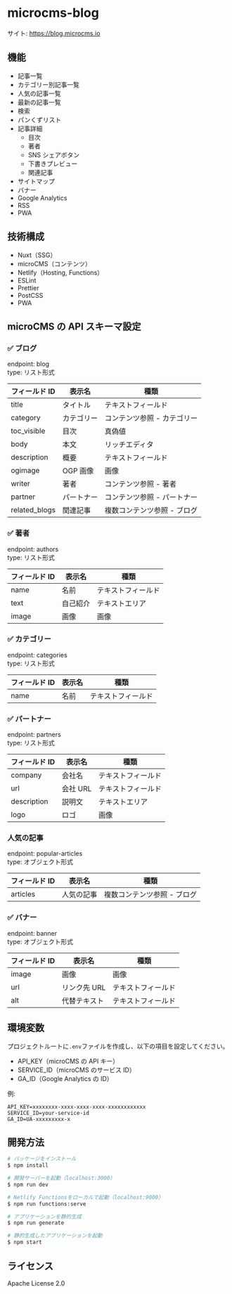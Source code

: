 # microcms-blog

サイト: https://blog.microcms.io

## 機能

- 記事一覧
- カテゴリー別記事一覧
- 人気の記事一覧
- 最新の記事一覧
- 検索
- パンくずリスト
- 記事詳細
  - 目次
  - 著者
  - SNS シェアボタン
  - 下書きプレビュー
  - 関連記事
- サイトマップ
- バナー
- Google Analytics
- RSS
- PWA

## 技術構成

- Nuxt（SSG）
- microCMS（コンテンツ）
- Netlify（Hosting, Functions）
- ESLint
- Prettier
- PostCSS
- PWA

## microCMS の API スキーマ設定

### ✅ ブログ

endpoint: blog  
type: リスト形式

| フィールド ID | 表示名     | 種類                        |
| ------------- | ---------- | --------------------------- |
| title         | タイトル   | テキストフィールド          |
| category      | カテゴリー | コンテンツ参照 - カテゴリー |
| toc_visible   | 目次       | 真偽値                      |
| body          | 本文       | リッチエディタ              |
| description   | 概要       | テキストフィールド          |
| ogimage       | OGP 画像   | 画像                        |
| writer        | 著者       | コンテンツ参照 - 著者       |
| partner       | パートナー | コンテンツ参照 - パートナー |
| related_blogs | 関連記事   | 複数コンテンツ参照 - ブログ |

### ✅ 著者

endpoint: authors  
type: リスト形式

| フィールド ID | 表示名   | 種類               |
| ------------- | -------- | ------------------ |
| name          | 名前     | テキストフィールド |
| text          | 自己紹介 | テキストエリア     |
| image         | 画像     | 画像               |

### ✅ カテゴリー

endpoint: categories  
type: リスト形式

| フィールド ID | 表示名 | 種類               |
| ------------- | ------ | ------------------ |
| name          | 名前   | テキストフィールド |

### ✅ パートナー

endpoint: partners  
type: リスト形式

| フィールド ID | 表示名   | 種類               |
| ------------- | -------- | ------------------ |
| company       | 会社名   | テキストフィールド |
| url           | 会社 URL | テキストフィールド |
| description   | 説明文   | テキストエリア     |
| logo          | ロゴ     | 画像               |

### 人気の記事

endpoint: popular-articles  
type: オブジェクト形式

| フィールド ID | 表示名     | 種類                        |
| ------------- | ---------- | --------------------------- |
| articles      | 人気の記事 | 複数コンテンツ参照 - ブログ |

### ✅ バナー

endpoint: banner  
type: オブジェクト形式

| フィールド ID | 表示名       | 種類               |
| ------------- | ------------ | ------------------ |
| image         | 画像         | 画像               |
| url           | リンク先 URL | テキストフィールド |
| alt           | 代替テキスト | テキストフィールド |

## 環境変数

プロジェクトルートに`.env`ファイルを作成し、以下の項目を設定してください。

- API_KEY（microCMS の API キー）
- SERVICE_ID（microCMS のサービス ID）
- GA_ID（Google Analytics の ID）

例:

```
API_KEY=xxxxxxxx-xxxx-xxxx-xxxx-xxxxxxxxxxxx
SERVICE_ID=your-service-id
GA_ID=UA-xxxxxxxxx-x
```

## 開発方法

```bash
# パッケージをインストール
$ npm install

# 開発サーバーを起動（localhost:3000）
$ npm run dev

# Netlify Functionsをローカルで起動（localhost:9000）
$ npm run functions:serve

# アプリケーションを静的生成
$ npm run generate

# 静的生成したアプリケーションを起動
$ npm start
```

## ライセンス

Apache License 2.0
